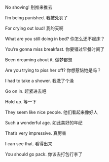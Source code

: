 No shoving! 别推来推去

I’m being punished. 我被处罚了

For crying out loud! 我的天啊

What are you still doing in bed? 你怎么还不起床？

You’re gonna miss breakfast. 你要错过早餐时间了

Been dreaming about it. 做梦都想

Are you trying to piss her off? 你想惹恼她是吗？

I had to take a shower. 我洗了个澡

Go on in. 赶紧进去吧

Hold up. 等一下

They seem like nice people. 他们看起来像好人

Such a wonderful age. 如此美好的年纪

That’s very impressive. 真厉害

I can see that. 看得出来

You should go pack. 你该去打包行李了